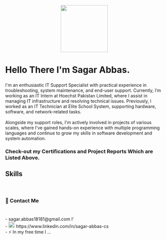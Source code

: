 <div align="center">
  <img height="150" src="https://media.giphy.com/media/M9gbBd9nbDrOTu1Mqx/giphy.gif"  />
</div>

<h1 align="left">Hello There I'm Sagar Abbas.</h1>

###

<p align="left">I'm an enthusiastic IT Support Specialist with practical experience in troubleshooting, system maintenance, and end-user support. Currently, I’m working as an IT Intern at Hoechst Pakistan Limited, where I assist in managing IT infrastructure and resolving technical issues. Previously, I worked as an IT Technician at Elite School System, supporting hardware, software, and network-related tasks.<br><br>Alongside my support roles, I'm actively involved in projects of various scales, where I’ve gained hands-on experience with multiple programming languages and continue to grow my skills in software development and system automation.</p>

###

<h3 align="left">Check-out my Certifications and Project Reports Which are Listed Above.</h3>

###

<h2 align="left">Skills</h2>

###

<div align="left">
  <img src="https://skillicons.dev/icons?i=js" height="1" alt="javascript logo"  />
  <img width="5" />
  <img src="https://skillicons.dev/icons?i=html" height="1" alt="html5 logo"  />
  <img width="5" />
  <img src="https://skillicons.dev/icons?i=css" height="1" alt="css3 logo"  />
  <img width="5" />
  <img src="https://skillicons.dev/icons?i=php" height="1" alt="php logo"  />
  <img width="5" />
  <img src="https://img.shields.io/badge/Microsoft SQL Server-CC2927?logo=microsoftsqlserver&logoColor=white&style=for-the-badge" height="1" alt="microsoftsqlserver logo"  />
  <img width="5" />
  <img src="https://skillicons.dev/icons?i=mysql" height="1" alt="mysql logo"  />
  <img width="5" />
  <img src="https://img.shields.io/badge/Jira-0052CC?logo=jira&logoColor=white&style=for-the-badge" height="1" alt="jira logo"  />
  <img width="5" />
  <img src="https://skillicons.dev/icons?i=visualstudio" height="1" alt="visualstudio logo"  />
  <img width="5" />
  <img src="https://skillicons.dev/icons?i=c" height="1" alt="c logo"  />
</div>

###

<h3 align="left">🔭  Contact Me</h3>

###


<p align="left"><br>- sagar.abbas18181@gmail.com I’<br>- <img src="https://raw.githubusercontent.com/maurodesouza/profile-readme-generator/master/src/assets/icons/social/linkedin/default.svg" width="20" height="20" alt="linkedin logo"  /> https://www.linkedin.com/in/sagar-abbas-cs<br>- ⚡ In my free time I ...</p>


###



